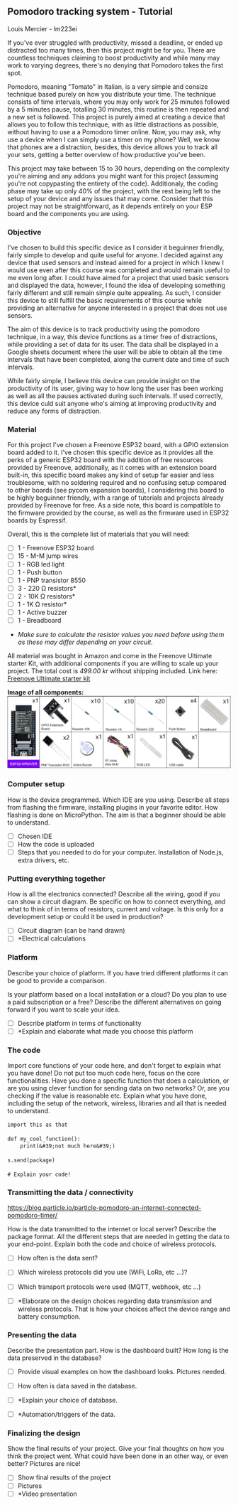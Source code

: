 ## Pomodoro tracking system - Tutorial

Louis Mercier - lm223ei

If you've ever struggled with productivity, missed a deadline, or ended up distracted too many times, then this project might be for you. There are countless techniques claiming to boost productivity and while many may work to varying degrees, there's no denying that Pomodoro takes the first spot. 

Pomodoro, meaning "Tomato" in Italian, is a very simple and consize technique based purely on how you distribute your time. The technique consists of time intervals, where you may only work for 25 minutes followed by a 5 minutes pause, totalling 30 minutes, this routine is then repeated and a new set is followed. This project is purely aimed at creating a device that allows you to follow this technique, with as little distractions as possible, without having to use a a Pomodoro timer online. Now, you may ask, why use a device when I can simply use a timer on my phone? Well, we know that phones are a distraction, besides, this device allows you to track all your sets, getting a better overview of how productive you've been. 

This project may take between 15 to 30 hours, depending on the complexity you're aiming and any addons you might want for this project (assuming you're not copypasting the entirety of the code). Additionaly, the coding phase may take up only 40% of the project, with the rest being left to the setup of your device and any issues that may come. Consider that this project may not be straightforward, as it depends entirely on your ESP board and the components you are using.

### Objective

I've chosen to build this specific device as I consider it beguinner friendly, fairly simple to develop and quite useful for anyone. I decided against any device that used sensors and instead aimed for a project in which I knew I would use even after this course was completed and would remain useful to me even long after. I could have aimed for a project that used basic sensors and displayed the data, however, I found the idea of developing something fairly different and still remain simple quite appealing. As such, I consider this device to still fulfill the basic requirements of this course while providing an alternative for anyone interested in a project that does not use sensors. 

The aim of this device is to track productivity using the pomodoro technique, in a way, this device functions as a timer free of distractions, while providing a set of data for its user. The data shall be displayed in a Google sheets document where the user will be able to obtain all the time intervals that have been completed, along the current date and time of such intervals. 

While fairly simple, I believe this device can provide insight on the productivity of its user, giving way to how long the user has been working as well as all the pauses activated during such intervals. If used correctly, this device culd suit anyone who's aiming at improving productivity and reduce any forms of distraction. 

### Material

For this project I've chosen a Freenove ESP32 board, with a GPIO extension board added to it. I've chosen this specific device as it provides all the perks of a generic ESP32 board with the addition of free resources provided by Freenove, additionally, as it comes with an extension board built-in, this specific board makes any kind of setup far easier and less troublesome, with no soldering required and no confusing setup compared to other boards (see pycom expansion boards), I considering this board to be highly beguinner friendly, with a range of tutorials and projects already provided by Freenove for free. As a side note, this board is compatible to the firmware provided by the course, as well as the firmware used in ESP32 boards by Espressif. 

Overall, this is the complete list of materials that you will need: 

- [ ] 1 - Freenove ESP32 board 
- [ ] 15 - M-M jump wires
- [ ] 1 - RGB led light
- [ ] 1 - Push button
- [ ] 1 - PNP transistor 8550
- [ ] 3 - 220 Ω resistors*
- [ ] 2 - 10K Ω resistors*
- [ ] 1 - 1K Ω resistor*
- [ ] 1 - Active buzzer
- [ ] 1 - Breadboard

* *Make sure to calculate the resistor values you need before using them as these may differ depending on your circuit.*

All material was bought in Amazon and come in the Freenove Ultimate starter Kit, with additional components if you are willing to scale up your project. The total cost is *499.00 kr* without shipping included. 
Link here: [Freenove Ultimate starter kit](https://www.amazon.se/Freenove-Ultimate-ESP32-WROVER-Included-Compatible/dp/B08FM2NCST/ref=asc_df_B08FM2NCST/?tag=shpngadsglede-21&linkCode=df0&hvadid=476555136704&hvpos=&hvnetw=g&hvrand=16805966142249198589&hvpone=&hvptwo=&hvqmt=&hvdev=c&hvdvcmdl=&hvlocint=&hvlocphy=9062383&hvtargid=pla-1072775098961&psc=1)

**Image of all components:**
![This is an image](https://github.com/Lme20/Pomodoro-System-IoT-project-/blob/c303aae921dd7d84778a07a3f3913afaae76e745/assets/Part%20list.png)

### Computer setup

How is the device programmed. Which IDE are you using. Describe all steps from flashing the firmware, installing plugins in your favorite editor. How flashing is done on MicroPython. The aim is that a beginner should be able to understand.

- [ ] Chosen IDE
- [ ] How the code is uploaded
- [ ] Steps that you needed to do for your computer. Installation of Node.js, extra drivers, etc.

### Putting everything together

How is all the electronics connected? Describe all the wiring, good if you can show a circuit diagram. Be specific on how to connect everything, and what to think of in terms of resistors, current and voltage. Is this only for a development setup or could it be used in production?

- [ ] Circuit diagram (can be hand drawn)
- [ ] *Electrical calculations

### Platform

Describe your choice of platform. If you have tried different platforms it can be good to provide a comparison.

Is your platform based on a local installation or a cloud? Do you plan to use a paid subscription or a free? Describe the different alternatives on going forward if you want to scale your idea.

- [ ] Describe platform in terms of functionality
- [ ] *Explain and elaborate what made you choose this platform 

### The code

Import core functions of your code here, and don&#39;t forget to explain what you have done! Do not put too much code here, focus on the core functionalities. Have you done a specific function that does a calculation, or are you using clever function for sending data on two networks? Or, are you checking if the value is reasonable etc. Explain what you have done, including the setup of the network, wireless, libraries and all that is needed to understand.


```python=
import this as that

def my_cool_function():
    print(&#39;not much here&#39;)

s.send(package)

# Explain your code!
```



### Transmitting the data / connectivity

https://blog.particle.io/particle-pomodoro-an-internet-connected-pomodoro-timer/

How is the data transmitted to the internet or local server? Describe the package format. All the different steps that are needed in getting the data to your end-point. Explain both the code and choice of wireless protocols.


- [ ] How often is the data sent? 
- [ ] Which wireless protocols did you use (WiFi, LoRa, etc ...)?
- [ ] Which transport protocols were used (MQTT, webhook, etc ...)
- [ ] *Elaborate on the design choices regarding data transmission and wireless protocols. That is how your choices affect the device range and battery consumption.


### Presenting the data

Describe the presentation part. How is the dashboard built? How long is the data preserved in the database?

- [ ] Provide visual examples on how the dashboard looks. Pictures needed.
- [ ] How often is data saved in the database.
- [ ] *Explain your choice of database.
- [ ] *Automation/triggers of the data.


### Finalizing the design

Show the final results of your project. Give your final thoughts on how you think the project went. What could have been done in an other way, or even better? Pictures are nice!

- [ ] Show final results of the project
- [ ] Pictures
- [ ] *Video presentation
